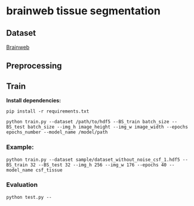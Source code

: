 # brainweb tissue segmentation

## Dataset

[Brainweb](https://brainweb.bic.mni.mcgill.ca/)

## Preprocessing 

## Train

**Install dependencies:**

`pip install -r requirements.txt`

`python train.py --dataset /path/to/hdf5 --BS_train batch_size --BS_test batch_size --img_h image_height --img_w image_width --epochs epochs_number --model_name /model/path`

### Example:

`python train.py --dataset sample/dataset_without_noise_csf_1.hdf5 --BS_train 32 --BS_test 32 --img_h 256 --img_w 176 --epochs 40 --model_name csf_tissue`

### Evaluation

`python test.py --`
